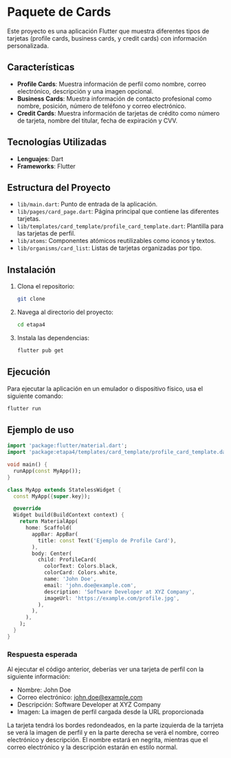 # Paquete de Cards

Este proyecto es una aplicación Flutter que muestra diferentes tipos de tarjetas (profile cards, business cards, y credit cards) con información personalizada.

## Características

- **Profile Cards**: Muestra información de perfil como nombre, correo electrónico, descripción y una imagen opcional.
- **Business Cards**: Muestra información de contacto profesional como nombre, posición, número de teléfono y correo electrónico.
- **Credit Cards**: Muestra información de tarjetas de crédito como número de tarjeta, nombre del titular, fecha de expiración y CVV.

## Tecnologías Utilizadas

- **Lenguajes**: Dart
- **Frameworks**: Flutter

## Estructura del Proyecto

- `lib/main.dart`: Punto de entrada de la aplicación.
- `lib/pages/card_page.dart`: Página principal que contiene las diferentes tarjetas.
- `lib/templates/card_template/profile_card_template.dart`: Plantilla para las tarjetas de perfil.
- `lib/atoms`: Componentes atómicos reutilizables como iconos y textos.
- `lib/organisms/card_list`: Listas de tarjetas organizadas por tipo.

## Instalación

1. Clona el repositorio:
    ```sh
    git clone 
    ```
2. Navega al directorio del proyecto:
    ```sh
    cd etapa4
    ```
3. Instala las dependencias:
    ```sh
    flutter pub get
    ```

## Ejecución

Para ejecutar la aplicación en un emulador o dispositivo físico, usa el siguiente comando:
```sh
flutter run
```

## Ejemplo de uso
```dart
import 'package:flutter/material.dart';
import 'package:etapa4/templates/card_template/profile_card_template.dart';

void main() {
  runApp(const MyApp());
}

class MyApp extends StatelessWidget {
  const MyApp({super.key});

  @override
  Widget build(BuildContext context) {
    return MaterialApp(
      home: Scaffold(
        appBar: AppBar(
          title: const Text('Ejemplo de Profile Card'),
        ),
        body: Center(
          child: ProfileCard(
            colorText: Colors.black,
            colorCard: Colors.white,
            name: 'John Doe',
            email: 'john.doe@example.com',
            description: 'Software Developer at XYZ Company',
            imageUrl: 'https://example.com/profile.jpg',
          ),
        ),
      ),
    );
  }
}
```

### Respuesta esperada 

Al ejecutar el código anterior, deberías ver una tarjeta de perfil con la siguiente información:  

- Nombre: John Doe
- Correo electrónico: john.doe@example.com
- Descripción: Software Developer at XYZ Company
- Imagen: La imagen de perfil cargada desde la URL proporcionada

La tarjeta tendrá los bordes redondeados, en la parte izquierda de la tarrjeta se verá la imagen de perfil y en la parte derecha se verá el nombre, correo electrónico y descripción. El nombre estará en negrita, mientras que el correo electrónico y la descripción estarán en estilo normal.